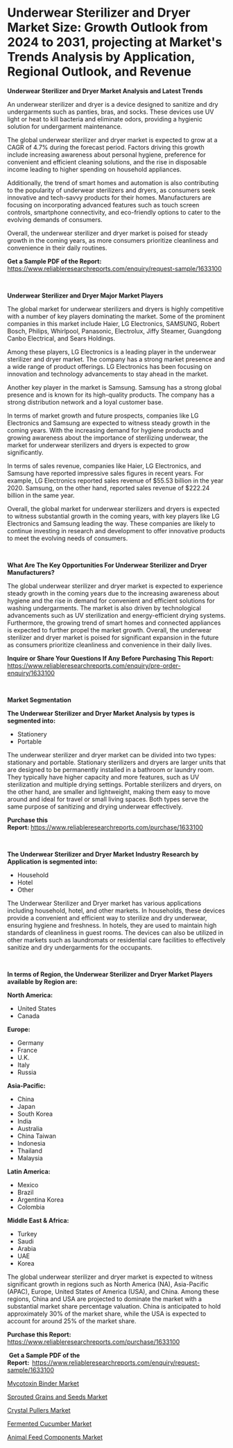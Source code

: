 <p><h1>Underwear Sterilizer and Dryer Market Size: Growth Outlook from 2024 to 2031, projecting at Market's Trends Analysis by Application, Regional Outlook, and Revenue</h1></p><p><strong>Underwear Sterilizer and Dryer Market Analysis and Latest Trends</strong></p>
<p><p>An underwear sterilizer and dryer is a device designed to sanitize and dry undergarments such as panties, bras, and socks. These devices use UV light or heat to kill bacteria and eliminate odors, providing a hygienic solution for undergarment maintenance.</p><p>The global underwear sterilizer and dryer market is expected to grow at a CAGR of 4.7% during the forecast period. Factors driving this growth include increasing awareness about personal hygiene, preference for convenient and efficient cleaning solutions, and the rise in disposable income leading to higher spending on household appliances.</p><p>Additionally, the trend of smart homes and automation is also contributing to the popularity of underwear sterilizers and dryers, as consumers seek innovative and tech-savvy products for their homes. Manufacturers are focusing on incorporating advanced features such as touch screen controls, smartphone connectivity, and eco-friendly options to cater to the evolving demands of consumers.</p><p>Overall, the underwear sterilizer and dryer market is poised for steady growth in the coming years, as more consumers prioritize cleanliness and convenience in their daily routines.</p></p>
<p><strong>Get a Sample PDF of the Report:&nbsp;</strong> <a href="https://www.reliableresearchreports.com/enquiry/request-sample/1633100">https://www.reliableresearchreports.com/enquiry/request-sample/1633100</a></p>
<p>&nbsp;</p>
<p><strong>Underwear Sterilizer and Dryer Major Market Players</strong></p>
<p><p>The global market for underwear sterilizers and dryers is highly competitive with a number of key players dominating the market. Some of the prominent companies in this market include Haier, LG Electronics, SAMSUNG, Robert Bosch, Philips, Whirlpool, Panasonic, Electrolux, Jiffy Steamer, Guangdong Canbo Electrical, and Sears Holdings.</p><p>Among these players, LG Electronics is a leading player in the underwear sterilizer and dryer market. The company has a strong market presence and a wide range of product offerings. LG Electronics has been focusing on innovation and technology advancements to stay ahead in the market.</p><p>Another key player in the market is Samsung. Samsung has a strong global presence and is known for its high-quality products. The company has a strong distribution network and a loyal customer base.</p><p>In terms of market growth and future prospects, companies like LG Electronics and Samsung are expected to witness steady growth in the coming years. With the increasing demand for hygiene products and growing awareness about the importance of sterilizing underwear, the market for underwear sterilizers and dryers is expected to grow significantly.</p><p>In terms of sales revenue, companies like Haier, LG Electronics, and Samsung have reported impressive sales figures in recent years. For example, LG Electronics reported sales revenue of $55.53 billion in the year 2020. Samsung, on the other hand, reported sales revenue of $222.24 billion in the same year.</p><p>Overall, the global market for underwear sterilizers and dryers is expected to witness substantial growth in the coming years, with key players like LG Electronics and Samsung leading the way. These companies are likely to continue investing in research and development to offer innovative products to meet the evolving needs of consumers.</p></p>
<p>&nbsp;</p>
<p><strong>What Are The Key Opportunities For Underwear Sterilizer and Dryer Manufacturers?</strong></p>
<p><p>The global underwear sterilizer and dryer market is expected to experience steady growth in the coming years due to the increasing awareness about hygiene and the rise in demand for convenient and efficient solutions for washing undergarments. The market is also driven by technological advancements such as UV sterilization and energy-efficient drying systems. Furthermore, the growing trend of smart homes and connected appliances is expected to further propel the market growth. Overall, the underwear sterilizer and dryer market is poised for significant expansion in the future as consumers prioritize cleanliness and convenience in their daily lives.</p></p>
<p><strong>Inquire or Share Your Questions If Any Before Purchasing This Report:</strong> <a href="https://www.reliableresearchreports.com/enquiry/pre-order-enquiry/1633100">https://www.reliableresearchreports.com/enquiry/pre-order-enquiry/1633100</a></p>
<p>&nbsp;</p>
<p><strong>Market Segmentation</strong></p>
<p><strong>The Underwear Sterilizer and Dryer Market Analysis by types is segmented into:</strong></p>
<p><ul><li>Stationery</li><li>Portable</li></ul></p>
<p><p>The underwear sterilizer and dryer market can be divided into two types: stationary and portable. Stationary sterilizers and dryers are larger units that are designed to be permanently installed in a bathroom or laundry room. They typically have higher capacity and more features, such as UV sterilization and multiple drying settings. Portable sterilizers and dryers, on the other hand, are smaller and lightweight, making them easy to move around and ideal for travel or small living spaces. Both types serve the same purpose of sanitizing and drying underwear effectively.</p></p>
<p><strong>Purchase this Report:&nbsp;</strong><a href="https://www.reliableresearchreports.com/purchase/1633100">https://www.reliableresearchreports.com/purchase/1633100</a></p>
<p>&nbsp;</p>
<p><strong>The Underwear Sterilizer and Dryer Market Industry Research by Application is segmented into:</strong></p>
<p><ul><li>Household</li><li>Hotel</li><li>Other</li></ul></p>
<p><p>The Underwear Sterilizer and Dryer market has various applications including household, hotel, and other markets. In households, these devices provide a convenient and efficient way to sterilize and dry underwear, ensuring hygiene and freshness. In hotels, they are used to maintain high standards of cleanliness in guest rooms. The devices can also be utilized in other markets such as laundromats or residential care facilities to effectively sanitize and dry undergarments for the occupants.</p></p>
<p>&nbsp;</p>
<p><strong>In terms of Region, the Underwear Sterilizer and Dryer Market Players available by Region are:</strong></p>
<p>
    <p> <strong> North America: </strong>
        <ul>
            <li>United States</li>
            <li>Canada</li>
        </ul>
        </p> 
    <p> <strong> Europe: </strong>
        <ul>
            <li>Germany</li>
            <li>France</li>
            <li>U.K.</li>
            <li>Italy</li>
            <li>Russia</li>
        </ul>
        </p> 
    <p> <strong> Asia-Pacific: </strong>
        <ul>
            <li>China</li>
            <li>Japan</li>
            <li>South Korea</li>
            <li>India</li>
            <li>Australia</li>
            <li>China Taiwan</li>
            <li>Indonesia</li>
            <li>Thailand</li>
            <li>Malaysia</li>
        </ul>
        </p> 
    <p> <strong> Latin America: </strong>
        <ul>
            <li>Mexico</li>
            <li>Brazil</li>
            <li>Argentina Korea</li>
            <li>Colombia</li>
        </ul>
        </p> 
    <p> <strong> Middle East & Africa: </strong>
        <ul>
            <li>Turkey</li>
            <li>Saudi</li>
            <li>Arabia</li>
            <li>UAE</li>
            <li>Korea</li>
        </ul>
    </p>
    </p>
<p><p>The global underwear sterilizer and dryer market is expected to witness significant growth in regions such as North America (NA), Asia-Pacific (APAC), Europe, United States of America (USA), and China. Among these regions, China and USA are projected to dominate the market with a substantial market share percentage valuation. China is anticipated to hold approximately 30% of the market share, while the USA is expected to account for around 25% of the market share.</p></p>
<p><strong>Purchase this Report: </strong><a href="https://www.reliableresearchreports.com/purchase/1633100">https://www.reliableresearchreports.com/purchase/1633100</a></p>
<p>&nbsp;<strong>Get a Sample PDF of the Report:&nbsp;&nbsp;</strong><a href="https://www.reliableresearchreports.com/enquiry/request-sample/1633100">https://www.reliableresearchreports.com/enquiry/request-sample/1633100</a></p>
<p><strong></strong></p>
<p><p><a href="https://sulfuric-clavicle-d39.notion.site/Mycotoxin-Binder-Market-Size-Growth-and-Forecast-from-2024-2031-098a30794de4465a8aa7baecae09320a">Mycotoxin Binder Market</a></p><p><a href="https://sulfuric-clavicle-d39.notion.site/Sprouted-Grains-and-Seeds-Market-with-the-goal-of-estimating-the-market-size-and-future-growth-poten-7e4bf4309f704b90a3a84139fbd0b4a8">Sprouted Grains and Seeds Market</a></p><p><a href="https://view.publitas.com/reportprime-1/crystal-pullers-market-research-report-the-key-to-successful-business-strategy-forecasted-for-period-from-2024-2031/">Crystal Pullers Market</a></p><p><a href="https://automatic-knee-4c7.notion.site/Decoding-the-Fermented-Cucumber-Market-A-Deep-Dive-into-the-Latest-Market-Trends-Market-Segmentati-d0831ce9c6724b96b3a1516a09f7f653">Fermented Cucumber Market</a></p><p><a href="https://view.publitas.com/reportprime-1/animal-feed-components-market-analysis-examines-its-scope-on-growth-opportunities-and-forecasted-trends-spanning-from-2024-to-2031/">Animal Feed Components Market</a></p></p>